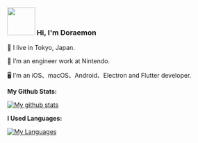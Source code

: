 <!--<h3>
 <img src="assets/hello.gif" width="64"/>
  Hi, I'm Doraemon
</h3>-->

<!--<h3>
 <img src="assets/drag.gif" width="64"/>
  Hi, I'm Doraemon
</h3>-->

<h3>
 <img src="https://p.ipic.vip/0zcwds.gif" width="64"/>
  Hi, I'm Doraemon
</h3>

📍 I live in Tokyo, Japan.

🏢 I’m an engineer work at Nintendo.

🖥 I’m an iOS、macOS、Android、Electron and Flutter developer.

**My Github Stats:**

[![My github stats](https://github-readme-stats.vercel.app/api?username=MagicDoraemon&count_private=true&show_icons=true&theme=buefy&hide=contribs,prs,issues)](https://github.com/MagicDoraemon) 

**I Used Languages:**

[![My Languages](https://github-readme-stats.vercel.app/api/top-langs/?username=MagicDoraemon&layout=compact&langs_count=8&theme=buefy)](https://github.com/MagicDoraemon)

